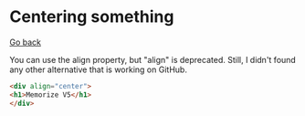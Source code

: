 # Centering something

[Go back](..#html-in-markdown)

You can use the align property, but "align" is deprecated.
Still, I didn't found any other alternative that is
working on GitHub.

```markdown
<div align="center">
<h1>Memorize V5</h1>
</div>
```
